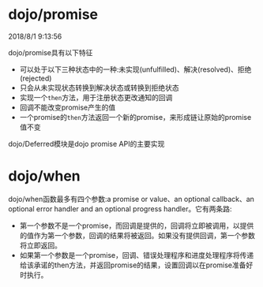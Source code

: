 # dojo/promise #
2018/8/1 9:13:56 

dojo/promise具有以下特征

- 可以处于以下三种状态中的一种:未实现(unfulfilled)、解决(resolved)、拒绝(rejected)
- 只会从未实现状态转换到解决状态或转换到拒绝状态
- 实现一个`then`方法，用于注册状态更改通知的回调
- 回调不能改变promise产生的值
- 一个promise的`then`方法返回一个新的promise，来形成链让原始的promise值不变

dojo/Deferred模块是dojo promise API的主要实现

# dojo/when #
dojo/when函数最多有四个参数:a promise or value、an optional callback、an optional error handler and an optional progress handler。它有两条路:

- 第一个参数不是一个promise，而回调是提供的，回调将立即被调用，以提供的值作为第一个参数，回调的结果将被返回。如果没有提供回调，第一个参数将立即返回。
- 如果第一个参数是一个promise，回调、错误处理程序和进度处理程序将传递给该承诺的then方法，并返回promise的结果，设置回调以在promise准备好时执行。